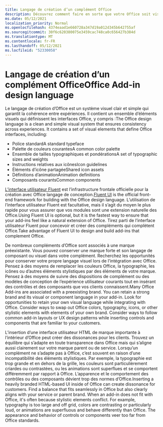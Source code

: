 ```yaml
---
title: Langage de création d’un complément Office
description: Découvrez comment faire en sorte que votre Office soit visuellement compatible avec Office.
ms.date: 05/12/2021
localization_priority: Normal
ms.openlocfilehash: 4374eaad1e660728a347d19a012d345b642755af
ms.sourcegitcommit: 30f6c620380075e3459cac748ca0c656427b384d
ms.translationtype: MT
ms.contentlocale: fr-FR
ms.lasthandoff: 05/12/2021
ms.locfileid: "52330058"
---
```

# <a name="office-add-in-design-language"></a><span data-ttu-id="8a0b7-103">Langage de création d’un complément Office</span><span class="sxs-lookup"><span data-stu-id="8a0b7-103">Office Add-in design language</span></span>

<span data-ttu-id="8a0b7-p101">Le langage de création d’Office est un système visuel clair et simple qui garantit la cohérence entre expériences. Il contient un ensemble d’éléments visuels qui définissent les interfaces Office, y compris :</span><span class="sxs-lookup"><span data-stu-id="8a0b7-p101">The Office design language is a clean and simple visual system that ensures consistency across experiences. It contains a set of visual elements that define Office interfaces, including:</span></span>

- <span data-ttu-id="8a0b7-106">Police standard</span><span class="sxs-lookup"><span data-stu-id="8a0b7-106">A standard typeface</span></span>
- <span data-ttu-id="8a0b7-107">Palette de couleurs courantes</span><span class="sxs-lookup"><span data-stu-id="8a0b7-107">A common color palette</span></span>
- <span data-ttu-id="8a0b7-108">Ensemble de tailles typographiques et pondérations</span><span class="sxs-lookup"><span data-stu-id="8a0b7-108">A set of typographic sizes and weights</span></span>
- <span data-ttu-id="8a0b7-109">Instructions relatives aux icônes</span><span class="sxs-lookup"><span data-stu-id="8a0b7-109">Icon guidelines</span></span>
- <span data-ttu-id="8a0b7-110">Éléments d’icône partagée</span><span class="sxs-lookup"><span data-stu-id="8a0b7-110">Shared icon assets</span></span>
- <span data-ttu-id="8a0b7-111">Définitions d’animation</span><span class="sxs-lookup"><span data-stu-id="8a0b7-111">Animation definitions</span></span>
- <span data-ttu-id="8a0b7-112">Composants courants</span><span class="sxs-lookup"><span data-stu-id="8a0b7-112">Common components</span></span>

<span data-ttu-id="8a0b7-113">[L’interface utilisateur Fluent](../design/add-in-design.md) est l’infrastructure frontale officielle pour la création avec Office langage de conception.</span><span class="sxs-lookup"><span data-stu-id="8a0b7-113">[Fluent UI](../design/add-in-design.md) is the official front-end framework for building with the Office design language.</span></span> <span data-ttu-id="8a0b7-114">L’utilisation de l’interface utilisateur Fluent est facultative, mais il s’agit du moyen le plus rapide pour vous assurer que vos modules sont une extension naturelle des Office.</span><span class="sxs-lookup"><span data-stu-id="8a0b7-114">Using Fluent UI is optional, but it is the fastest way to ensure that your add-ins feel like a natural extension of Office.</span></span> <span data-ttu-id="8a0b7-115">Tirez parti de l’interface utilisateur Fluent pour concevoir et créer des compléments qui complètent Office.</span><span class="sxs-lookup"><span data-stu-id="8a0b7-115">Take advantage of Fluent UI to design and build add-ins that complement Office.</span></span>

<span data-ttu-id="8a0b7-p103">De nombreux compléments d’Office sont associés à une marque préexistante. Vous pouvez conserver une marque forte et son langage de composant ou visuel dans votre complément. Recherchez les opportunités pour conserver votre propre langage visuel lors de l’intégration avec Office. Pensez à des moyens de remplacer les couleurs Office, la typographie, les icônes ou d’autres éléments stylistiques par des éléments de votre marque. Pensez à des moyens de suivre des dispositions de complément ou des modèles de conception de l’expérience utilisateur courants tout en insérant des contrôles et des composants que vos clients connaissent.</span><span class="sxs-lookup"><span data-stu-id="8a0b7-p103">Many Office Add-ins are associated with a preexisting brand. You can retain a strong brand and its visual or component language in your add-in. Look for opportunities to retain your own visual language while integrating with Office. Consider ways to swap out Office colors, typography, icons, or other stylistic elements with elements of your own brand. Consider ways to follow common add-in layouts or UX design patterns while inserting controls and components that are familiar to your customers.</span></span>

<span data-ttu-id="8a0b7-p104">L’insertion d’une interface utilisateur HTML de marque importante à l’intérieur d’Office peut créer des dissonances pour les clients. Trouvez un équilibre qui s’adapte en toute transparence dans Office mais qui s’aligne aussi clairement sur votre marque parent ou de service. Lorsqu’un complément ne s’adapte pas à Office, c’est souvent en raison d’une incompatibilité des éléments stylistiques. Par exemple, la typographie est trop grande et en dehors de la grille, les couleurs sont particulièrement criardes ou contrastées, ou les animations sont superflues et se comportent différemment par rapport à Office. L’apparence et le comportement des contrôles ou des composants dévient trop des normes d’Office.</span><span class="sxs-lookup"><span data-stu-id="8a0b7-p104">Inserting a heavily branded HTML-based UI inside of Office can create dissonance for customers. Find a balance that fits seamlessly in Office but also clearly aligns with your service or parent brand. When an add-in does not fit with Office, it's often because stylistic elements conflict. For example, typography is too large and off grid, colors are contrasting or particularly loud, or animations are superfluous and behave differently than Office. The appearance and behavior of controls or components veer too far from Office standards.</span></span>
